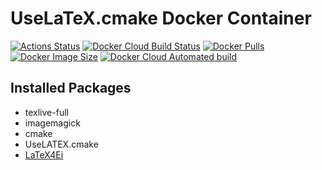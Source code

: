 # UseLaTeX.cmake Docker Container

[![Actions Status](https://github.com/MaKeAppDev/docker-uselatex/workflows/CI/badge.svg)](https://github.com/MaKeAppDev/docker-uselatex)
[![Docker Cloud Build Status](https://img.shields.io/docker/cloud/build/makeappdev/uselatex)](https://hub.docker.com/r/makeappdev/uselatex/)
[![Docker Pulls](https://img.shields.io/docker/pulls/makeappdev/uselatex.svg)](https://hub.docker.com/r/makeappdev/uselatex/)
[![Docker Image Size](https://img.shields.io/docker/image-size/makeappdev/uselatex)](https://hub.docker.com/r/makeappdev/uselatex/)
[![Docker Cloud Automated build](https://img.shields.io/docker/cloud/automated/makeappdev/uselatex)](https://hub.docker.com/r/makeappdev/uselatex/)

## Installed Packages

- texlive-full
- imagemagick
- cmake
- UseLATEX.cmake
- [LaTeX4Ei](https://github.com/latex4ei/latex4ei-packages)
